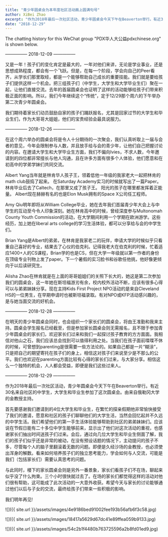 ```yaml
---
title: "青少年圆桌会为本年度社区活动画上圆满句号"
author: XiBei Zhao
excerpt: "作为2018年最后一次社区活动，青少年圆桌会今天下午在Beaverton举行。有近30名来自社区的中学生，大学生和毕业生参加了这次圆桌会。与此活动中我们增加了家长圆桌会，家长们看孩子们不在场，聊起来似乎没了什么拘束。三个小时很快就过去了。在场的家长们都觉得这样的活动对他们很有帮助，这可能成了此次活动的一大意外收获。"
date: "2018-12-29"
---
```


The chatting history for this WeChat group "PDX华人大公益pdxchinese.org" is shown below.

—————  2018-12-09  —————

又是一年！孩子们的变化肯定是最大的，一年对他们来讲，无论是学业事业，还是思想成熟程度，都会有一个飞跃。但是，在每一个阶段，学会向自己的Peer看齐，从学长们那里取经，都是一个能够帮助自己成长的重要技能。我们就是要给孩子们提供这样一个机会。把三组孩子们（中学生，大学生和大学毕业生们）聚在一起，让他们直接交流。去年的首届圆桌会也证明了这样的活动能够给孩子们带来积极正面的影响。所以，我们今年继续这个“传统”，定于12/29那个周六的下午举办第二次青少年圆桌会。

我们期待着家长们动员鼓励自家的孩子们踊跃报名，尤其是回家过节的大学生和毕业生们，作为大哥哥大姐姐，他们的宝贵经验会最具说服力。

—————  2018-12-26  —————

在这个周六举办的圆桌会将是令人十分期待的一次聚会，我们认真听取上一届与会者的意见，今年会限制参与人数，并且放手给与会的青少年，让他们自己把握讨论的内容。在邀请大学生和大学毕业生方面，我们不偏向Ivies，不求人数，今年邀请到的四位都非常擅长与他人沟通，且在许多方面有很多个人体验，他们愿意和在初高中的学弟学妹们共同交流。

Albert Yang当年就是林肯华人孩子王，领着低他一年级的我家老大一起把林肯的math club鼓捣了起来。 在Saturday Academy实习的时候就写出了一篇Paper。 林肯毕业后去了Caltech，在那里又成了孩子王。 阳光的孩子在哪里都发挥着正能量。 Albert现在赫赫有名的也是Elon Musk拥有的Space X公司任工程师。

Amy Qiu明年即将从William College毕业，她在去年我们首届青少年大会上与中学生的互动至今令人印象深刻。她在林肯高中的时候，曾经深度参与Multonomah County Youth Commission的活动，在大学期间利用一个学期在欧洲游学。这些经历，加上她在liberal arts college的学习生活体验，都可以分享给与会的中学生们。

Brian Yang是Albert的弟弟，在林肯是我家老二的玩伴，申请大学的时候似乎只看重自己喜好的专业，结果去了心仪的伯克利。记得我老大在伯克利的时候，忙着适应1400+人的CS课程，Brian学的也是CS，但在大学一年级就以第一作者的身份在顶级专业刊物上发了paper。下一个暑假的实习脸书和谷歌任他挑，他好像更倾向于以后读研究生。

Alisha Zhao在林肯就是在上面的哥哥姐姐们的关照下长大的，她这是第二次参加我们的圆桌会，这一年她在斯坦福游刃有余，校内校外活动不断，应该有很多心得可以与弟弟妹妹分享。现在主持Kids First Project NPO活动的是来自Cleveland HS的一位男生，在早期申请时也被斯坦福录取。有对NPO或KFP活动感兴趣的，是与她当面交流的好机会。

—————  2018-12-28  —————

在明天的青少年圆桌会同时，也会组织一个家长们的圆桌会，将由王准勤和我来主持。圆桌会学生报名已经截至，但是参加家长圆桌会则无需报名，且不限于参加青少年圆桌会的家长们，欢迎家长们过来和我们一起探讨孩子教育的方方面面。我相信对他山之石，我们应该总会找到可以值得利用之处。当我们在孩子面前喋喋不休的时候，可曾想到parenting是很需要一些方法论的。如果自己都是一片“糊涂”，只是把自己的期望寄托在孩子们的身上，相信这对孩子们来说至少是不那么的公平。我们也欢迎在parenting方面比较有心得的家长们过来，与大家分享。相信这么一个独特的机会，人人都会受益，即便是我们这些过来人。

—————  2018-12-29  —————

作为2018年最后一次社区活动，青少年圆桌会今天下午在Beaverton举行。有近30名来自社区的中学生，大学生和毕业生参加了这次圆桌会。由来自俄勒冈大学的金教授主持。

首先要感谢我们邀请到的4位大学生和毕业生，在繁忙的探亲假期他非常愉快接受了我们的邀请，愿意和社区的孩子们聊聊他们的大学生活，当然会回忆起并不久远的中学生活。我们希望他们的第一手生活体验能够帮助到社区的弟弟妹妹们。应该说在节假日能有二十多位中学生能够前来，显示出了他们对这次活动的重视，也感谢家长们抽出时间送孩子们过来。会后，通过向几位大学生和毕业生侧面了解，我们的孩子们似乎还是非常的被动，在没有预设话题的情况下，主动提问的孩子不多，尽管每个人的脑子里翻滚着无数的问题。即便是久经沙场的金教授，也必须使出浑身的解数。看来如何培养孩子们的独立思考能力，学会如何与人交流，可能是我们（包括家长们）需要认真思考的问题。

与此同时，楼下的家长圆桌会则是另外一番景象，家长们看孩子们不在场，聊起来似乎没了什么拘束。三个小时很快就过去了。在场的家长们都觉得这样的活动对他们很有帮助，这可能成了此次活动的一大意外收获。希望今天与家长的讨论能够通过他们以后与子女的交流，最终给孩子们带来一些积极的影响。

我们明年再见!

![]({{ site.url }}/assets/images/4e9186bed91002fee193b56afb6f3c58.jpg)

![]({{ site.url }}/assets/images/18417a5629d67dc41e89ffea059b9133.jpg)

![]({{ site.url }}/assets/images/54c2b1f4480b763725596a2b8fd01ed9.jpg)
